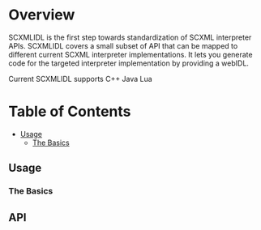 # Overview
SCXMLIDL is the first step towards standardization of SCXML interpreter APIs. SCXMLIDL covers a small subset of API that can be mapped to different current SCXML interpreter implementations. It lets you generate code for the targeted interpreter implementation by providing a webIDL. 

Current SCXMLIDL supports 
C++
Java
Lua

# Table of Contents
* [Usage](#usage)
  * [The Basics](#the-basics)
## Usage
### The Basics
## API
